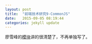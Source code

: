 ```yaml
---
layout: post
title:  "前端技术研究9-CommonJS"
date:   2015-09-05 08:19:44
categories: jekyll update
---
```


廖雪峰的[模块](http://www.liaoxuefeng.com/wiki/001434446689867b27157e896e74d51a89c25cc8b43bdb3000/001434502419592fd80bbb0613a42118ccab9435af408fd000)讲的很清楚了，不再单独写了。


